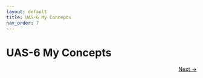 ```yaml
---
layout: default
title: UAS-6 My Concepts
nav_order: 7
---
```


# UAS-6 My Concepts

<p align="right">
  <a href="7%20UTS-7%20My%20Opinions.html">Next →</a>
</p>
